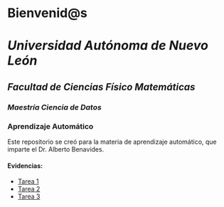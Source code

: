 # Bienvenid@s
# *Universidad Autónoma de Nuevo León*
## *Facultad de Ciencias Físico Matemáticas*
### *Maestría Ciencia de Datos*
### Aprendizaje Automático

Este repositorio se creó para la materia de aprendizaje automático, que imparte el Dr. Alberto Benavides.

#### Evidencias:
- [Tarea 1](/Tarea_1.ipynb)
- [Tarea 2](/Tarea_2.ipynb)
- [Tarea 3](/Tarea_3.ipynb)
